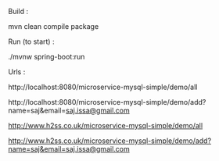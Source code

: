 Build : 

mvn clean compile package

Run (to start) :

./mvnw spring-boot:run

Urls :

http://localhost:8080/microservice-mysql-simple/demo/all

http://localhost:8080/microservice-mysql-simple/demo/add?name=saj&email=saj.issa@gmail.com

http://www.h2ss.co.uk/microservice-mysql-simple/demo/all

http://www.h2ss.co.uk/microservice-mysql-simple/demo/add?name=saj&email=saj.issa@gmail.com

